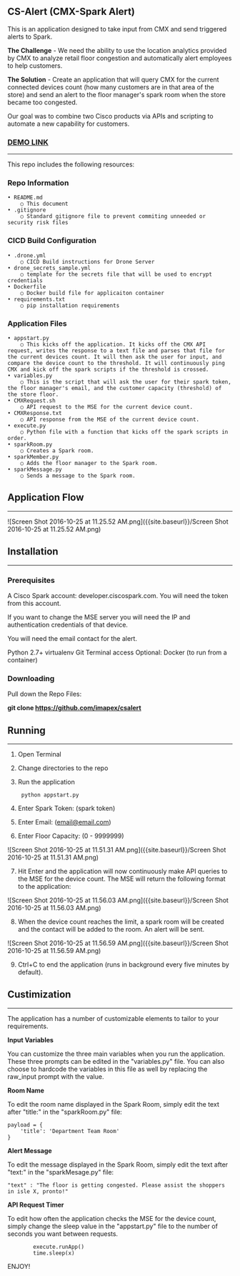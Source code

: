 ## CS-Alert (CMX-Spark Alert)
This is an application designed to take input from CMX and send triggered alerts to Spark.

**The Challenge** - We need the ability to use the location analytics provided by CMX to analyze retail floor congestion and automatically alert employees to help customers.

**The Solution** - Create an application that will query CMX for the current connected devices count (how many customers are in that area of the store) and send an alert to the floor manager's spark room when the store became too congested.

Our goal was to combine two Cisco products via APIs and scripting to automate a new capability for customers.

### [DEMO LINK](https://www.youtube.com/watch?v=sFghP0lqdv4 "DEMO")
__________________________________________________________________________________________________


This repo includes the following resources:

### Repo Information
    • README.md
		○ This document
	• .gitignore
		○ Standard gitignore file to prevent commiting unneeded or security risk files
        
### CICD Build Configuration	
    • .drone.yml
		○ CICD Build instructions for Drone Server
	• drone_secrets_sample.yml
		○ template for the secrets file that will be used to encrypt credentials
	• Dockerfile
		○ Docker build file for applicaiton container
	• requirements.txt
		○ pip installation requirements
        
### Application Files	
    • appstart.py
		○ This kicks off the application. It kicks off the CMX API request, writes the response to a text file and parses that file for the current devices count. It will then ask the user for input, and compare the device count to the threshold. It will continuously ping CMX and kick off the spark scripts if the threshold is crossed.
	• variables.py
		○ This is the script that will ask the user for their spark token, the floor manager's email, and the customer capacity (threshold) of the store floor.
	• CMXRequest.sh
		○ API request to the MSE for the current device count.
	• CMXResponse.txt
		○ API response from the MSE of the current device count.
	• execute.py
		○ Python file with a function that kicks off the spark scripts in order.
	• sparkRoom.py
		○ Creates a Spark room.
	• sparkMember.py
		○ Adds the floor manager to the Spark room.
	• sparkMessage.py
		○ Sends a message to the Spark room.


##  Application Flow
__________________________________________________________________________________________________

![Screen Shot 2016-10-25 at 11.25.52 AM.png]({{site.baseurl}}/Screen Shot 2016-10-25 at 11.25.52 AM.png)




##  Installation
__________________________________________________________________________________________________

### Prerequisites

A Cisco Spark account: developer.ciscospark.com. You will need the token from this account.

If you want to change the MSE server you will need the IP and authentication credentials of that device. 

You will need the email contact for the alert. 

Python 2.7+
virtualenv
Git
Terminal access
Optional: Docker (to run from a container)

### Downloading

Pull down the Repo Files:
    
**git clone https://github.com/imapex/csalert**
    

## Running
__________________________________________________________________________________________________

1) Open Terminal
2) Change directories to the repo
3) Run the application

    	python appstart.py
4) Enter Spark Token: (spark token)
5) Enter Email: (email@email.com)
6) Enter Floor Capacity: (0 - 9999999)


![Screen Shot 2016-10-25 at 11.51.31 AM.png]({{site.baseurl}}/Screen Shot 2016-10-25 at 11.51.31 AM.png)

7) Hit Enter and the application will now continuously make API queries to the MSE for the device count. The MSE will return the following format to the application:

![Screen Shot 2016-10-25 at 11.56.03 AM.png]({{site.baseurl}}/Screen Shot 2016-10-25 at 11.56.03 AM.png)

8) When the device count reaches the limit, a spark room will be created and the contact will be added to the room. An alert will be sent. 

![Screen Shot 2016-10-25 at 11.56.59 AM.png]({{site.baseurl}}/Screen Shot 2016-10-25 at 11.56.59 AM.png)
 
9) Ctrl+C to end the application (runs in background every five minutes by default). 

## Custimization
__________________________________________________________________________________________________

The application has a number of customizable elements to tailor to your requirements. 

**Input Variables**

You can customize the three main variables when you run the application. These three prompts can be edited in the "variables.py" file. You can also choose to hardcode the variables in this file as well by replacing the raw_input prompt with the value. 

**Room Name**

To edit the room name displayed in the Spark Room, simply edit the text after "title:" in the "sparkRoom.py" file:

    payload = {
        'title': 'Department Team Room'
    }

**Alert Message**

To edit the message displayed in the Spark Room, simply edit the text after "text:" in the "sparkMesage.py" file:

	"text" : "The floor is getting congested. Please assist the shoppers in isle X, pronto!"
    
**API Request Timer**

To edit how often the application checks the MSE for the device count, simply change the sleep value in the "appstart.py" file to the number of seconds you want between requests. 

            execute.runApp()
            time.sleep(x)


ENJOY!



